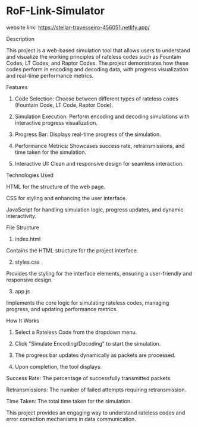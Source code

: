 # RoF-Link-Simulator

website link: https://stellar-travesseiro-456051.netlify.app/

Description

This project is a web-based simulation tool that allows users to understand and visualize the working principles of rateless codes such as Fountain Codes, LT Codes, and Raptor Codes. The project demonstrates how these codes perform in encoding and decoding data, with progress visualization and real-time performance metrics.

Features

1. Code Selection: Choose between different types of rateless codes (Fountain Code, LT Code, Raptor Code).


2. Simulation Execution: Perform encoding and decoding simulations with interactive progress visualization.


3. Progress Bar: Displays real-time progress of the simulation.


4. Performance Metrics: Showcases success rate, retransmissions, and time taken for the simulation.


5. Interactive UI: Clean and responsive design for seamless interaction.



Technologies Used

HTML for the structure of the web page.

CSS for styling and enhancing the user interface.

JavaScript for handling simulation logic, progress updates, and dynamic interactivity.


File Structure

1. index.html

Contains the HTML structure for the project interface.



2. styles.css

Provides the styling for the interface elements, ensuring a user-friendly and responsive design.



3. app.js

Implements the core logic for simulating rateless codes, managing progress, and updating performance metrics.




How It Works

1. Select a Rateless Code from the dropdown menu.


2. Click "Simulate Encoding/Decoding" to start the simulation.


3. The progress bar updates dynamically as packets are processed.


4. Upon completion, the tool displays:

Success Rate: The percentage of successfully transmitted packets.

Retransmissions: The number of failed attempts requiring retransmission.

Time Taken: The total time taken for the simulation.

This project provides an engaging way to understand rateless codes and error correction mechanisms in data communication.

